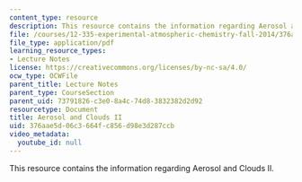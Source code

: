 ```yaml
---
content_type: resource
description: This resource contains the information regarding Aerosol and Clouds II.
file: /courses/12-335-experimental-atmospheric-chemistry-fall-2014/376aae5d06c3664fc856d98e3d287ccb_MIT12_335F14_Lecture3_2.pdf
file_type: application/pdf
learning_resource_types:
- Lecture Notes
license: https://creativecommons.org/licenses/by-nc-sa/4.0/
ocw_type: OCWFile
parent_title: Lecture Notes
parent_type: CourseSection
parent_uid: 73791826-c3e0-8a4c-74d8-3832382d2d92
resourcetype: Document
title: Aerosol and Clouds II
uid: 376aae5d-06c3-664f-c856-d98e3d287ccb
video_metadata:
  youtube_id: null
---
```

This resource contains the information regarding Aerosol and Clouds II.